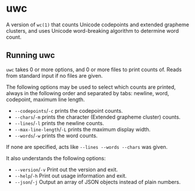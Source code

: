 uwc
===

A version of `wc(1)` that counts Unicode codepoints and extended
grapheme clusters, and uses Unicode word-breaking algorithm to
determine word count.

Running uwc
-----------

`uwc` takes 0 or more options, and 0 or more files to print counts
of. Reads from standard input if no files are given.

The following options may be used to select which counts are printed,
always in the following order and separated by tabs: newline, word,
codepoint, maximum line length.

* `--codepoints`/`-c` prints the codepoint counts.
* `--chars`/`-m` prints the character (Extended grapheme cluster) counts.
* `--lines`/`-l` prints the newline counts.
* `--max-line-length`/`-L` prints the maximum display width.
* `--words`/`-w` prints the word counts.

If none are specified, acts like `--lines --words --chars` was given.

It also understands the following options:

* `--version`/`-v` Print out the version and exit.
* `--help`/`-h` Print out usage information and exit.
* `--json`/`-j` Output an array of JSON objects instead of plain numbers.
